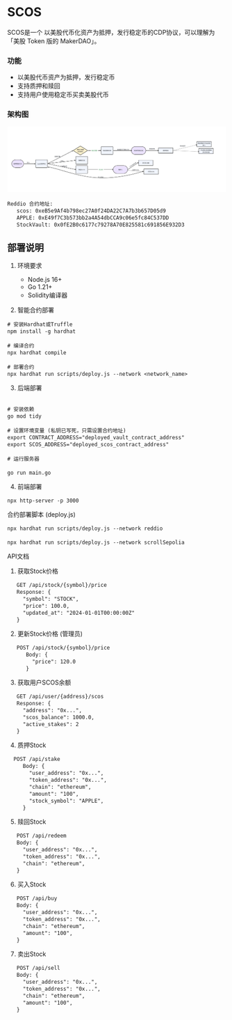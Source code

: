 # SCOS
SCOS是一个 以美股代币化资产为抵押，发行稳定币的CDP协议，可以理解为「美股 Token 版的 MakerDAO」。  

### 功能
- 以美股代币资产为抵押，发行稳定币
- 支持质押和赎回
- 支持用户使用稳定币买卖美股代币

### 架构图
![](arch.png)

```shell
Reddio 合约地址:
   scos: 0xeB5e9Af4b798ec27A0f24DA22C7A7b3b657D05d9
   APPLE: 0xE49f7C3b573bb2a4A54dbCCA9c06e5fc84C537DD
   StockVault: 0x0fE2B0c6177c79278A70E825581c691856E932D3
```


## 部署说明
1. 环境要求  
   - Node.js 16+   
   - Go 1.21+  
   - Solidity编译器  
  

2. 智能合约部署
```shell
# 安装Hardhat或Truffle
npm install -g hardhat

# 编译合约
npx hardhat compile

# 部署合约
npx hardhat run scripts/deploy.js --network <network_name>
```

3. 后端部署
```shell

# 安装依赖
go mod tidy

# 设置环境变量 (私钥已写死，只需设置合约地址)
export CONTRACT_ADDRESS="deployed_vault_contract_address"
export SCOS_ADDRESS="deployed_scos_contract_address"

# 运行服务器

go run main.go

```

4. 前端部署
```
npx http-server -p 3000
```

合约部署脚本 (deploy.js)
```
npx hardhat run scripts/deploy.js --network reddio

npx hardhat run scripts/deploy.js --network scrollSepolia

```


API文档

1. 获取Stock价格
```
   GET /api/stock/{symbol}/price
   Response: {
     "symbol": "STOCK",
     "price": 100.0,
     "updated_at": "2024-01-01T00:00:00Z"
   }
```   
2. 更新Stock价格 (管理员)
```shell
   POST /api/stock/{symbol}/price
      Body: {
        "price": 120.0
      }
```
   
3. 获取用户SCOS余额
```shell
   GET /api/user/{address}/scos
   Response: {
     "address": "0x...",
     "scos_balance": 1000.0,
     "active_stakes": 2
   }
```
4. 质押Stock
```shell
  POST /api/stake
     Body: {
       "user_address": "0x...",
       "token_address": "0x...",
       "chain": "ethereum",
       "amount": "100",
       "stock_symbol": "APPLE",
     }
```
   
5. 赎回Stock
```shell
   POST /api/redeem
   Body: {
     "user_address": "0x...",
     "token_address": "0x...",
     "chain": "ethereum",
   }
```
6. 买入Stock
```shell
   POST /api/buy
   Body: {
     "user_address": "0x...",
     "token_address": "0x...",
     "chain": "ethereum",
     "amount": "100",
   }
```
7. 卖出Stock
```shell
   POST /api/sell
   Body: {
     "user_address": "0x...",
     "token_address": "0x...",
     "chain": "ethereum",
     "amount": "100",
   }
```
